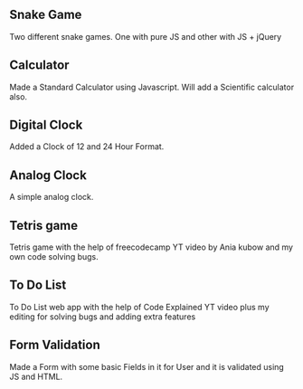 ## Snake Game
Two different snake games. One with pure JS and other with JS + jQuery
## Calculator
Made a Standard Calculator using Javascript.
Will add a Scientific calculator also.
## Digital Clock
Added a Clock of 12 and 24 Hour Format.
## Analog Clock
A simple analog clock.
## Tetris game
Tetris game with the help of freecodecamp YT video by Ania kubow and my own code solving bugs.
## To Do List
To Do List web app with the help of Code Explained YT video plus my editing for solving bugs and adding extra features
## Form Validation
Made a Form with some basic Fields in it for User and it is validated using JS and HTML.
